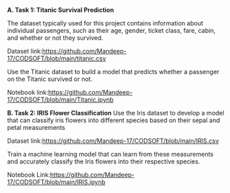 **A. Task 1: Titanic Survival Prediction**

The dataset typically used for this project contains information about individual passengers, such as their age, gender, ticket class, fare, cabin, and whether or not they survived.

Dataset link:https://github.com/Mandeep-17/CODSOFT/blob/main/titanic.csv

Use the Titanic dataset to build a model that predicts whether a passenger on the Titanic survived or not.

Notebook link:https://github.com/Mandeep-17/CODSOFT/blob/main/Titanic.ipynb

**B. Task 2: IRIS Flower Classification**
Use the Iris dataset to develop a model that can classify iris flowers into different species based on their sepal and petal measurements

Dataset link:https://github.com/Mandeep-17/CODSOFT/blob/main/IRIS.csv

Train a machine learning model that can learn from these measurements and accurately classify the Iris flowers into their respective species.

Notebook Link:https://github.com/Mandeep-17/CODSOFT/blob/main/IRIS.ipynb
